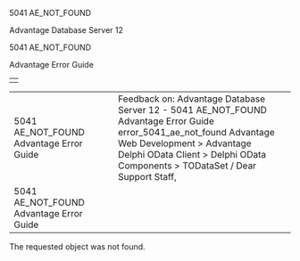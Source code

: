 5041 AE\_NOT\_FOUND




Advantage Database Server 12  

5041 AE\_NOT\_FOUND

Advantage Error Guide

|  |
| --- |
|  |

|  |  |  |  |  |
| --- | --- | --- | --- | --- |
| 5041 AE\_NOT\_FOUND  Advantage Error Guide |  |  | Feedback on: Advantage Database Server 12 - 5041 AE\_NOT\_FOUND Advantage Error Guide error\_5041\_ae\_not\_found Advantage Web Development > Advantage Delphi OData Client > Delphi OData Components > TODataSet / Dear Support Staff, |  |
| 5041 AE\_NOT\_FOUND  Advantage Error Guide |  |  |  |  |

The requested object was not found.